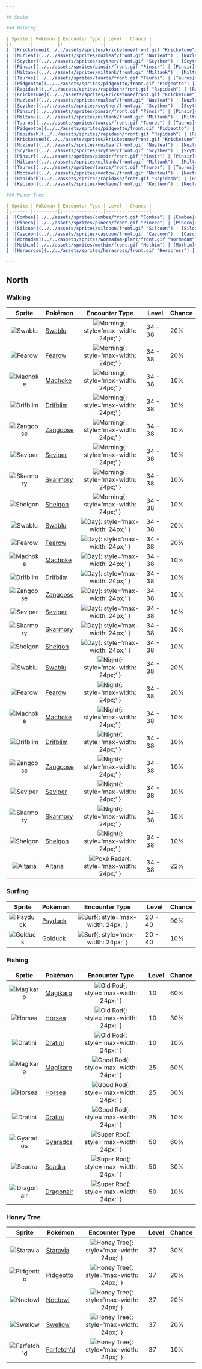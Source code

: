 ```yaml
---

## South

### Walking

| Sprite | Pokémon | Encounter Type | Level | Chance |
|:------:|---------|:--------------:|-------|--------|
| ![Kricketune](../../assets/sprites/kricketune/front.gif "Kricketune") | [Kricketune](../../pokemon/kricketune.md/) | ![Morning](../../assets/encounter_types/morning.png "Morning"){: style='max-width: 24px;' } | 28 - 30 | 20% |
| ![Nuzleaf](../../assets/sprites/nuzleaf/front.gif "Nuzleaf") | [Nuzleaf](../../pokemon/nuzleaf.md/) | ![Morning](../../assets/encounter_types/morning.png "Morning"){: style='max-width: 24px;' } | 28 - 30 | 20% |
| ![Scyther](../../assets/sprites/scyther/front.gif "Scyther") | [Scyther](../../pokemon/scyther.md/) | ![Morning](../../assets/encounter_types/morning.png "Morning"){: style='max-width: 24px;' } | 28 - 30 | 15% |
| ![Pinsir](../../assets/sprites/pinsir/front.gif "Pinsir") | [Pinsir](../../pokemon/pinsir.md/) | ![Morning](../../assets/encounter_types/morning.png "Morning"){: style='max-width: 24px;' } | 28 - 30 | 10% |
| ![Miltank](../../assets/sprites/miltank/front.gif "Miltank") | [Miltank](../../pokemon/miltank.md/) | ![Morning](../../assets/encounter_types/morning.png "Morning"){: style='max-width: 24px;' } | 28 - 30 | 10% |
| ![Tauros](../../assets/sprites/tauros/front.gif "Tauros") | [Tauros](../../pokemon/tauros.md/) | ![Morning](../../assets/encounter_types/morning.png "Morning"){: style='max-width: 24px;' } | 28 - 30 | 10% |
| ![Pidgeotto](../../assets/sprites/pidgeotto/front.gif "Pidgeotto") | [Pidgeotto](../../pokemon/pidgeotto.md/) | ![Morning](../../assets/encounter_types/morning.png "Morning"){: style='max-width: 24px;' } | 28 - 30 | 10% |
| ![Rapidash](../../assets/sprites/rapidash/front.gif "Rapidash") | [Rapidash](../../pokemon/rapidash.md/) | ![Morning](../../assets/encounter_types/morning.png "Morning"){: style='max-width: 24px;' } | 28 - 30 | 5% |
| ![Kricketune](../../assets/sprites/kricketune/front.gif "Kricketune") | [Kricketune](../../pokemon/kricketune.md/) | ![Day](../../assets/encounter_types/day.png "Day"){: style='max-width: 24px;' } | 28 - 30 | 20% |
| ![Nuzleaf](../../assets/sprites/nuzleaf/front.gif "Nuzleaf") | [Nuzleaf](../../pokemon/nuzleaf.md/) | ![Day](../../assets/encounter_types/day.png "Day"){: style='max-width: 24px;' } | 28 - 30 | 20% |
| ![Scyther](../../assets/sprites/scyther/front.gif "Scyther") | [Scyther](../../pokemon/scyther.md/) | ![Day](../../assets/encounter_types/day.png "Day"){: style='max-width: 24px;' } | 28 - 30 | 15% |
| ![Pinsir](../../assets/sprites/pinsir/front.gif "Pinsir") | [Pinsir](../../pokemon/pinsir.md/) | ![Day](../../assets/encounter_types/day.png "Day"){: style='max-width: 24px;' } | 28 - 30 | 10% |
| ![Miltank](../../assets/sprites/miltank/front.gif "Miltank") | [Miltank](../../pokemon/miltank.md/) | ![Day](../../assets/encounter_types/day.png "Day"){: style='max-width: 24px;' } | 28 - 30 | 10% |
| ![Tauros](../../assets/sprites/tauros/front.gif "Tauros") | [Tauros](../../pokemon/tauros.md/) | ![Day](../../assets/encounter_types/day.png "Day"){: style='max-width: 24px;' } | 28 - 30 | 10% |
| ![Pidgeotto](../../assets/sprites/pidgeotto/front.gif "Pidgeotto") | [Pidgeotto](../../pokemon/pidgeotto.md/) | ![Day](../../assets/encounter_types/day.png "Day"){: style='max-width: 24px;' } | 28 - 30 | 10% |
| ![Rapidash](../../assets/sprites/rapidash/front.gif "Rapidash") | [Rapidash](../../pokemon/rapidash.md/) | ![Day](../../assets/encounter_types/day.png "Day"){: style='max-width: 24px;' } | 28 - 30 | 5% |
| ![Kricketune](../../assets/sprites/kricketune/front.gif "Kricketune") | [Kricketune](../../pokemon/kricketune.md/) | ![Night](../../assets/encounter_types/night.png "Night"){: style='max-width: 24px;' } | 28 - 30 | 20% |
| ![Nuzleaf](../../assets/sprites/nuzleaf/front.gif "Nuzleaf") | [Nuzleaf](../../pokemon/nuzleaf.md/) | ![Night](../../assets/encounter_types/night.png "Night"){: style='max-width: 24px;' } | 28 - 30 | 20% |
| ![Scyther](../../assets/sprites/scyther/front.gif "Scyther") | [Scyther](../../pokemon/scyther.md/) | ![Night](../../assets/encounter_types/night.png "Night"){: style='max-width: 24px;' } | 28 - 30 | 15% |
| ![Pinsir](../../assets/sprites/pinsir/front.gif "Pinsir") | [Pinsir](../../pokemon/pinsir.md/) | ![Night](../../assets/encounter_types/night.png "Night"){: style='max-width: 24px;' } | 28 - 30 | 10% |
| ![Miltank](../../assets/sprites/miltank/front.gif "Miltank") | [Miltank](../../pokemon/miltank.md/) | ![Night](../../assets/encounter_types/night.png "Night"){: style='max-width: 24px;' } | 28 - 30 | 10% |
| ![Tauros](../../assets/sprites/tauros/front.gif "Tauros") | [Tauros](../../pokemon/tauros.md/) | ![Night](../../assets/encounter_types/night.png "Night"){: style='max-width: 24px;' } | 28 - 30 | 10% |
| ![Noctowl](../../assets/sprites/noctowl/front.gif "Noctowl") | [Noctowl](../../pokemon/noctowl.md/) | ![Night](../../assets/encounter_types/night.png "Night"){: style='max-width: 24px;' } | 28 - 30 | 10% |
| ![Rapidash](../../assets/sprites/rapidash/front.gif "Rapidash") | [Rapidash](../../pokemon/rapidash.md/) | ![Night](../../assets/encounter_types/night.png "Night"){: style='max-width: 24px;' } | 28 - 30 | 5% |
| ![Kecleon](../../assets/sprites/kecleon/front.gif "Kecleon") | [Kecleon](../../pokemon/kecleon.md/) | ![Poké Radar](../../assets/encounter_types/poke_radar.png "Poké Radar"){: style='max-width: 24px;' } | 28 - 30 | 22% |

### Honey Tree

| Sprite | Pokémon | Encounter Type | Level | Chance |
|:------:|---------|:--------------:|-------|--------|
| ![Combee](../../assets/sprites/combee/front.gif "Combee") | [Combee](../../pokemon/combee.md/) | ![Honey Tree](../../assets/encounter_types/honey_tree.png "Honey Tree"){: style='max-width: 24px;' } | 29 | 30% |
| ![Pineco](../../assets/sprites/pineco/front.gif "Pineco") | [Pineco](../../pokemon/pineco.md/) | ![Honey Tree](../../assets/encounter_types/honey_tree.png "Honey Tree"){: style='max-width: 24px;' } | 29 | 20% |
| ![Silcoon](../../assets/sprites/silcoon/front.gif "Silcoon") | [Silcoon](../../pokemon/silcoon.md/) | ![Honey Tree](../../assets/encounter_types/honey_tree.png "Honey Tree"){: style='max-width: 24px;' } | 29 | 10% |
| ![Cascoon](../../assets/sprites/cascoon/front.gif "Cascoon") | [Cascoon](../../pokemon/cascoon.md/) | ![Honey Tree](../../assets/encounter_types/honey_tree.png "Honey Tree"){: style='max-width: 24px;' } | 29 | 10% |
| ![Wormadam](../../assets/sprites/wormadam-plant/front.gif "Wormadam") | [Wormadam](../../pokemon/wormadam-plant.md/) | ![Honey Tree](../../assets/encounter_types/honey_tree.png "Honey Tree"){: style='max-width: 24px;' } | 29 | 10% |
| ![Mothim](../../assets/sprites/mothim/front.gif "Mothim") | [Mothim](../../pokemon/mothim.md/) | ![Honey Tree](../../assets/encounter_types/honey_tree.png "Honey Tree"){: style='max-width: 24px;' } | 29 | 10% |
| ![Heracross](../../assets/sprites/heracross/front.gif "Heracross") | [Heracross](../../pokemon/heracross.md/) | ![Honey Tree](../../assets/encounter_types/honey_tree.png "Honey Tree"){: style='max-width: 24px;' } | 29 | 10% |

---
```


## North

### Walking

| Sprite | Pokémon | Encounter Type | Level | Chance |
|:------:|---------|:--------------:|-------|--------|
| ![Swablu](../../assets/sprites/swablu/front.gif "Swablu") | [Swablu](../../pokemon/swablu.md/) | ![Morning](../../assets/encounter_types/morning.png "Morning"){: style='max-width: 24px;' } | 34 - 38 | 20% |
| ![Fearow](../../assets/sprites/fearow/front.gif "Fearow") | [Fearow](../../pokemon/fearow.md/) | ![Morning](../../assets/encounter_types/morning.png "Morning"){: style='max-width: 24px;' } | 34 - 38 | 20% |
| ![Machoke](../../assets/sprites/machoke/front.gif "Machoke") | [Machoke](../../pokemon/machoke.md/) | ![Morning](../../assets/encounter_types/morning.png "Morning"){: style='max-width: 24px;' } | 34 - 38 | 10% |
| ![Drifblim](../../assets/sprites/drifblim/front.gif "Drifblim") | [Drifblim](../../pokemon/drifblim.md/) | ![Morning](../../assets/encounter_types/morning.png "Morning"){: style='max-width: 24px;' } | 34 - 38 | 10% |
| ![Zangoose](../../assets/sprites/zangoose/front.gif "Zangoose") | [Zangoose](../../pokemon/zangoose.md/) | ![Morning](../../assets/encounter_types/morning.png "Morning"){: style='max-width: 24px;' } | 34 - 38 | 10% |
| ![Seviper](../../assets/sprites/seviper/front.gif "Seviper") | [Seviper](../../pokemon/seviper.md/) | ![Morning](../../assets/encounter_types/morning.png "Morning"){: style='max-width: 24px;' } | 34 - 38 | 10% |
| ![Skarmory](../../assets/sprites/skarmory/front.gif "Skarmory") | [Skarmory](../../pokemon/skarmory.md/) | ![Morning](../../assets/encounter_types/morning.png "Morning"){: style='max-width: 24px;' } | 34 - 38 | 10% |
| ![Shelgon](../../assets/sprites/shelgon/front.gif "Shelgon") | [Shelgon](../../pokemon/shelgon.md/) | ![Morning](../../assets/encounter_types/morning.png "Morning"){: style='max-width: 24px;' } | 34 - 38 | 10% |
| ![Swablu](../../assets/sprites/swablu/front.gif "Swablu") | [Swablu](../../pokemon/swablu.md/) | ![Day](../../assets/encounter_types/day.png "Day"){: style='max-width: 24px;' } | 34 - 38 | 20% |
| ![Fearow](../../assets/sprites/fearow/front.gif "Fearow") | [Fearow](../../pokemon/fearow.md/) | ![Day](../../assets/encounter_types/day.png "Day"){: style='max-width: 24px;' } | 34 - 38 | 20% |
| ![Machoke](../../assets/sprites/machoke/front.gif "Machoke") | [Machoke](../../pokemon/machoke.md/) | ![Day](../../assets/encounter_types/day.png "Day"){: style='max-width: 24px;' } | 34 - 38 | 10% |
| ![Drifblim](../../assets/sprites/drifblim/front.gif "Drifblim") | [Drifblim](../../pokemon/drifblim.md/) | ![Day](../../assets/encounter_types/day.png "Day"){: style='max-width: 24px;' } | 34 - 38 | 10% |
| ![Zangoose](../../assets/sprites/zangoose/front.gif "Zangoose") | [Zangoose](../../pokemon/zangoose.md/) | ![Day](../../assets/encounter_types/day.png "Day"){: style='max-width: 24px;' } | 34 - 38 | 10% |
| ![Seviper](../../assets/sprites/seviper/front.gif "Seviper") | [Seviper](../../pokemon/seviper.md/) | ![Day](../../assets/encounter_types/day.png "Day"){: style='max-width: 24px;' } | 34 - 38 | 10% |
| ![Skarmory](../../assets/sprites/skarmory/front.gif "Skarmory") | [Skarmory](../../pokemon/skarmory.md/) | ![Day](../../assets/encounter_types/day.png "Day"){: style='max-width: 24px;' } | 34 - 38 | 10% |
| ![Shelgon](../../assets/sprites/shelgon/front.gif "Shelgon") | [Shelgon](../../pokemon/shelgon.md/) | ![Day](../../assets/encounter_types/day.png "Day"){: style='max-width: 24px;' } | 34 - 38 | 10% |
| ![Swablu](../../assets/sprites/swablu/front.gif "Swablu") | [Swablu](../../pokemon/swablu.md/) | ![Night](../../assets/encounter_types/night.png "Night"){: style='max-width: 24px;' } | 34 - 38 | 20% |
| ![Fearow](../../assets/sprites/fearow/front.gif "Fearow") | [Fearow](../../pokemon/fearow.md/) | ![Night](../../assets/encounter_types/night.png "Night"){: style='max-width: 24px;' } | 34 - 38 | 20% |
| ![Machoke](../../assets/sprites/machoke/front.gif "Machoke") | [Machoke](../../pokemon/machoke.md/) | ![Night](../../assets/encounter_types/night.png "Night"){: style='max-width: 24px;' } | 34 - 38 | 10% |
| ![Drifblim](../../assets/sprites/drifblim/front.gif "Drifblim") | [Drifblim](../../pokemon/drifblim.md/) | ![Night](../../assets/encounter_types/night.png "Night"){: style='max-width: 24px;' } | 34 - 38 | 10% |
| ![Zangoose](../../assets/sprites/zangoose/front.gif "Zangoose") | [Zangoose](../../pokemon/zangoose.md/) | ![Night](../../assets/encounter_types/night.png "Night"){: style='max-width: 24px;' } | 34 - 38 | 10% |
| ![Seviper](../../assets/sprites/seviper/front.gif "Seviper") | [Seviper](../../pokemon/seviper.md/) | ![Night](../../assets/encounter_types/night.png "Night"){: style='max-width: 24px;' } | 34 - 38 | 10% |
| ![Skarmory](../../assets/sprites/skarmory/front.gif "Skarmory") | [Skarmory](../../pokemon/skarmory.md/) | ![Night](../../assets/encounter_types/night.png "Night"){: style='max-width: 24px;' } | 34 - 38 | 10% |
| ![Shelgon](../../assets/sprites/shelgon/front.gif "Shelgon") | [Shelgon](../../pokemon/shelgon.md/) | ![Night](../../assets/encounter_types/night.png "Night"){: style='max-width: 24px;' } | 34 - 38 | 10% |
| ![Altaria](../../assets/sprites/altaria/front.gif "Altaria") | [Altaria](../../pokemon/altaria.md/) | ![Poké Radar](../../assets/encounter_types/poke_radar.png "Poké Radar"){: style='max-width: 24px;' } | 34 - 38 | 22% |

### Surfing

| Sprite | Pokémon | Encounter Type | Level | Chance |
|:------:|---------|:--------------:|-------|--------|
| ![Psyduck](../../assets/sprites/psyduck/front.gif "Psyduck") | [Psyduck](../../pokemon/psyduck.md/) | ![Surf](../../assets/encounter_types/surf.png "Surf"){: style='max-width: 24px;' } | 20 - 40 | 90% |
| ![Golduck](../../assets/sprites/golduck/front.gif "Golduck") | [Golduck](../../pokemon/golduck.md/) | ![Surf](../../assets/encounter_types/surf.png "Surf"){: style='max-width: 24px;' } | 20 - 40 | 10% |

### Fishing

| Sprite | Pokémon | Encounter Type | Level | Chance |
|:------:|---------|:--------------:|-------|--------|
| ![Magikarp](../../assets/sprites/magikarp/front.gif "Magikarp") | [Magikarp](../../pokemon/magikarp.md/) | ![Old Rod](../../assets/encounter_types/old_rod.png "Old Rod"){: style='max-width: 24px;' } | 10 | 60% |
| ![Horsea](../../assets/sprites/horsea/front.gif "Horsea") | [Horsea](../../pokemon/horsea.md/) | ![Old Rod](../../assets/encounter_types/old_rod.png "Old Rod"){: style='max-width: 24px;' } | 10 | 30% |
| ![Dratini](../../assets/sprites/dratini/front.gif "Dratini") | [Dratini](../../pokemon/dratini.md/) | ![Old Rod](../../assets/encounter_types/old_rod.png "Old Rod"){: style='max-width: 24px;' } | 10 | 10% |
| ![Magikarp](../../assets/sprites/magikarp/front.gif "Magikarp") | [Magikarp](../../pokemon/magikarp.md/) | ![Good Rod](../../assets/encounter_types/good_rod.png "Good Rod"){: style='max-width: 24px;' } | 25 | 60% |
| ![Horsea](../../assets/sprites/horsea/front.gif "Horsea") | [Horsea](../../pokemon/horsea.md/) | ![Good Rod](../../assets/encounter_types/good_rod.png "Good Rod"){: style='max-width: 24px;' } | 25 | 30% |
| ![Dratini](../../assets/sprites/dratini/front.gif "Dratini") | [Dratini](../../pokemon/dratini.md/) | ![Good Rod](../../assets/encounter_types/good_rod.png "Good Rod"){: style='max-width: 24px;' } | 25 | 10% |
| ![Gyarados](../../assets/sprites/gyarados/front.gif "Gyarados") | [Gyarados](../../pokemon/gyarados.md/) | ![Super Rod](../../assets/encounter_types/super_rod.png "Super Rod"){: style='max-width: 24px;' } | 50 | 60% |
| ![Seadra](../../assets/sprites/seadra/front.gif "Seadra") | [Seadra](../../pokemon/seadra.md/) | ![Super Rod](../../assets/encounter_types/super_rod.png "Super Rod"){: style='max-width: 24px;' } | 50 | 30% |
| ![Dragonair](../../assets/sprites/dragonair/front.gif "Dragonair") | [Dragonair](../../pokemon/dragonair.md/) | ![Super Rod](../../assets/encounter_types/super_rod.png "Super Rod"){: style='max-width: 24px;' } | 50 | 10% |

### Honey Tree

| Sprite | Pokémon | Encounter Type | Level | Chance |
|:------:|---------|:--------------:|-------|--------|
| ![Staravia](../../assets/sprites/staravia/front.gif "Staravia") | [Staravia](../../pokemon/staravia.md/) | ![Honey Tree](../../assets/encounter_types/honey_tree.png "Honey Tree"){: style='max-width: 24px;' } | 37 | 30% |
| ![Pidgeotto](../../assets/sprites/pidgeotto/front.gif "Pidgeotto") | [Pidgeotto](../../pokemon/pidgeotto.md/) | ![Honey Tree](../../assets/encounter_types/honey_tree.png "Honey Tree"){: style='max-width: 24px;' } | 37 | 20% |
| ![Noctowl](../../assets/sprites/noctowl/front.gif "Noctowl") | [Noctowl](../../pokemon/noctowl.md/) | ![Honey Tree](../../assets/encounter_types/honey_tree.png "Honey Tree"){: style='max-width: 24px;' } | 37 | 20% |
| ![Swellow](../../assets/sprites/swellow/front.gif "Swellow") | [Swellow](../../pokemon/swellow.md/) | ![Honey Tree](../../assets/encounter_types/honey_tree.png "Honey Tree"){: style='max-width: 24px;' } | 37 | 20% |
| ![Farfetch'd](../../assets/sprites/farfetchd/front.gif "Farfetch'd") | [Farfetch'd](../../pokemon/farfetchd.md/) | ![Honey Tree](../../assets/encounter_types/honey_tree.png "Honey Tree"){: style='max-width: 24px;' } | 37 | 10% |

